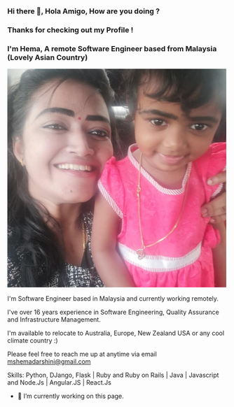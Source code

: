 ### Hi there 👋, Hola Amigo, How are you doing ?
### Thanks for checking out my Profile !
### I'm Hema, A remote Software Engineer based from Malaysia (Lovely Asian Country)
<img src="https://github.com/mshemadarshini/mshemadarshini/blob/main/My%20daughter%20Saaranya%20and%20mE%20.jpg" width="500"/>


I'm Software Engineer based in Malaysia and currently working remotely. 

I've over 16 years experience in Software Engineering, Quality Assurance and Infrastructure Management. 

I'm available to relocate to Australia, Europe, New Zealand USA or any cool climate country :)

Please feel free to reach me up at anytime via email mshemadarshini@gmail.com 


Skills: Python, DJango, Flask  | Ruby and Ruby on Rails | Java | Javascript and Node.Js | Angular.JS | React.Js 

- 🔭 I’m currently working on this page. 





